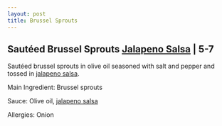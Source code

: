 ```yaml
---
layout: post
title: Brussel Sprouts
---
```


## Sautéed Brussel Sprouts [Jalapeno Salsa](../sauces/jalapeno-salsa.md) | 5-7 

Sautéed brussel sprouts in olive oil seasoned with salt
and pepper and tossed in [jalapeno salsa](../sauces/jalapeno-salsa.md). 

Main Ingredient: Brussel sprouts

Sauce: Olive oil, [jalapeno salsa](../sauces/jalapeno-salsa.md)

Allergies: Onion